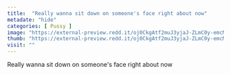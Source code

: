 ```yaml
---
title:  "Really wanna sit down on someone's face right about now"
metadate: "hide"
categories: [ Pussy ]
image: "https://external-preview.redd.it/oj0CkgAtf2muJ3yjaJ-ZLmC0y-emcMD72WCu4rqpa8c.jpg?auto=webp&s=304798490d6f67d2a3ea82dff1b091020f495f11"
thumb: "https://external-preview.redd.it/oj0CkgAtf2muJ3yjaJ-ZLmC0y-emcMD72WCu4rqpa8c.jpg?width=1080&crop=smart&auto=webp&s=a81b29815ba9ec685c12baf6bd22b47558c04d20"
visit: ""
---
```

Really wanna sit down on someone's face right about now
